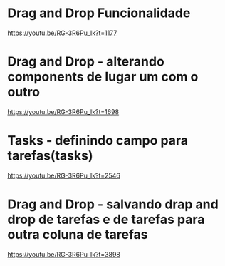 # Drag and Drop Funcionalidade
https://youtu.be/RG-3R6Pu_Ik?t=1177

# Drag and Drop - alterando components de lugar um com o outro
https://youtu.be/RG-3R6Pu_Ik?t=1698

# Tasks - definindo campo para tarefas(tasks)
https://youtu.be/RG-3R6Pu_Ik?t=2546

# Drag and Drop - salvando drap and drop de tarefas e de tarefas para outra coluna de tarefas
https://youtu.be/RG-3R6Pu_Ik?t=3898